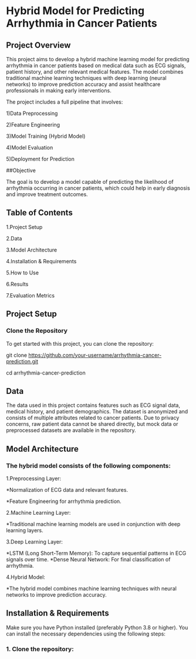 # Hybrid Model for Predicting Arrhythmia in Cancer Patients

## Project Overview

This project aims to develop a hybrid machine learning model for predicting arrhythmia in cancer patients based on medical data such as ECG signals, patient history, and other relevant medical features. The model combines traditional machine learning techniques with deep learning (neural networks) to improve prediction accuracy and assist healthcare professionals in making early interventions.

The project includes a full pipeline that involves:

1)Data Preprocessing

2)Feature Engineering

3)Model Training (Hybrid Model)

4)Model Evaluation

5)Deployment for Prediction

##Objective

The goal is to develop a model capable of predicting the likelihood of arrhythmia occurring in cancer patients, which could help in early diagnosis and improve treatment outcomes.

## Table of Contents

1.Project Setup

2.Data

3.Model Architecture

4.Installation & Requirements

5.How to Use

6.Results

7.Evaluation Metrics

## Project Setup

### Clone the Repository

To get started with this project, you can clone the repository:

git clone https://github.com/your-username/arrhythmia-cancer-prediction.git

cd arrhythmia-cancer-prediction

## Data

The data used in this project contains features such as ECG signal data, medical history, and patient demographics. The dataset is anonymized and consists of multiple attributes related to cancer patients. Due to privacy concerns, raw patient data cannot be shared directly, but mock data or preprocessed datasets are available in the repository.

## Model Architecture

### The hybrid model consists of the following components:

1.Preprocessing Layer:

*Normalization of ECG data and relevant features.

*Feature Engineering for arrhythmia prediction.

2.Machine Learning Layer:

*Traditional machine learning models are used in conjunction with deep learning layers.

3.Deep Learning Layer:

*LSTM (Long Short-Term Memory): To capture sequential patterns in ECG signals over time.
*Dense Neural Network: For final classification of arrhythmia.

4.Hybrid Model: 

*The hybrid model combines machine learning techniques with neural networks to improve prediction accuracy.

## Installation & Requirements

Make sure you have Python installed (preferably Python 3.8 or higher). You can install the necessary dependencies using the following steps:

### 1. Clone the repository:



